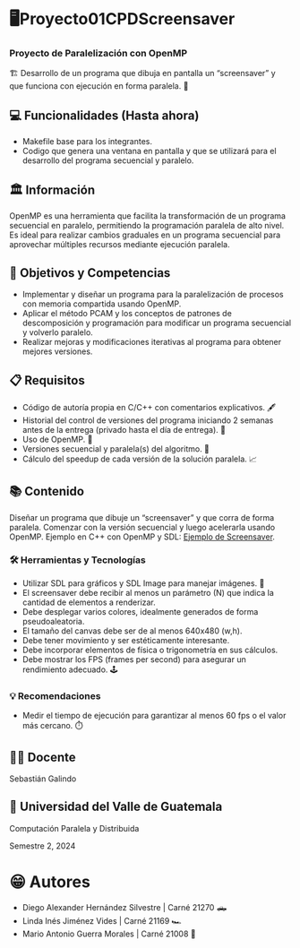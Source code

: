 # 🖥️Proyecto01CPDScreensaver
### Proyecto de Paralelización con OpenMP

🏗️ Desarrollo de un programa que dibuja en pantalla un “screensaver” y que funciona con ejecución en forma paralela. 🤖

## 💻 Funcionalidades (Hasta ahora)
- Makefile base para los integrantes.
- Codigo que genera una ventana en pantalla y que se utilizará para el desarrollo del programa secuencial y paralelo.

## 🏛️ Información
OpenMP es una herramienta que facilita la transformación de un programa secuencial en paralelo, permitiendo la programación paralela de alto nivel. Es ideal para realizar cambios graduales en un programa secuencial para aprovechar múltiples recursos mediante ejecución paralela.

## 🎯 Objetivos y Competencias
- Implementar y diseñar un programa para la paralelización de procesos con memoria compartida usando OpenMP.
- Aplicar el método PCAM y los conceptos de patrones de descomposición y programación para modificar un programa secuencial y volverlo paralelo.
- Realizar mejoras y modificaciones iterativas al programa para obtener mejores versiones.

## 📋 Requisitos
- Código de autoría propia en C/C++ con comentarios explicativos. 🖋️
- Historial del control de versiones del programa iniciando 2 semanas antes de la entrega (privado hasta el día de entrega). 📂
- Uso de OpenMP. 🚀
- Versiones secuencial y paralela(s) del algoritmo. 🔄
- Cálculo del speedup de cada versión de la solución paralela. 📈

## 📚 Contenido
Diseñar un programa que dibuje un “screensaver” y que corra de forma paralela. Comenzar con la versión secuencial y luego acelerarla usando OpenMP. Ejemplo en C++ con OpenMP y SDL: [Ejemplo de Screensaver](https://www.libsdl.org/).

### 🛠️ Herramientas y Tecnologías
- Utilizar SDL para gráficos y SDL Image para manejar imágenes. 🎨
- El screensaver debe recibir al menos un parámetro (N) que indica la cantidad de elementos a renderizar.
- Debe desplegar varios colores, idealmente generados de forma pseudoaleatoria.
- El tamaño del canvas debe ser de al menos 640x480 (w,h).
- Debe tener movimiento y ser estéticamente interesante.
- Debe incorporar elementos de física o trigonometría en sus cálculos.
- Debe mostrar los FPS (frames per second) para asegurar un rendimiento adecuado. 🕹️

### 💡 Recomendaciones
- Medir el tiempo de ejecución para garantizar al menos 60 fps o el valor más cercano. ⏱️

## 👨‍🏫 Docente
Sebastián Galindo

## 🏫 Universidad del Valle de Guatemala
Computación Paralela y Distribuida

Semestre 2, 2024

# 😁 Autores
- Diego Alexander Hernández Silvestre | Carné 21270 🛻
- Linda Inés Jiménez Vides | Carné 21169 🏎️
- Mario Antonio Guerra Morales | Carné 21008 🚗
